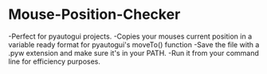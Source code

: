 # Mouse-Position-Checker
-Perfect for pyautogui projects.
-Copies your mouses current position in a variable ready format for pyautogui's moveTo() function
-Save the file with a .pyw extension and make sure it's in your PATH.
-Run it from your command line for efficiency purposes.
